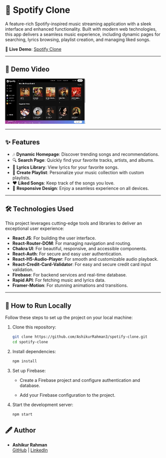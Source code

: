 # 🎵 Spotify Clone

A feature-rich Spotify-inspired music streaming application with a sleek interface and enhanced functionality. Built with modern web technologies, this app delivers a seamless music experience, including dynamic pages for searching, lyrics browsing, playlist creation, and managing liked songs.  

🚀 **Live Demo**: [Spotify Clone](https://spotify-clone-1s.netlify.app/)

---

## 🎥 Demo Video
![Demo Preview](./screenshots/spotify_clone_small.gif)

---


## ✨ Features
- 🎶 **Dynamic Homepage**: Discover trending songs and recommendations.
- 🔍 **Search Page**: Quickly find your favorite tracks, artists, and albums.
- 🎤 **Lyrics Library**: View lyrics for your favorite songs.
- 📂 **Create Playlist**: Personalize your music collection with custom playlists.
- ❤️ **Liked Songs**: Keep track of the songs you love.
- 📱 **Responsive Design**: Enjoy a seamless experience on all devices.

---

## 🛠️ Technologies Used
This project leverages cutting-edge tools and libraries to deliver an exceptional user experience:
- **React JS**: For building the user interface.
- **React-Router-DOM**: For managing navigation and routing.
- **Chakra UI**: For beautiful, responsive, and accessible components.
- **React-Auth**: For secure and easy user authentication.
- **React-H5-Audio-Player**: For smooth and customizable audio playback.
- **React-Credit-Card-Validator**: For easy and secure credit card input validation.
- **Firebase**: For backend services and real-time database.
- **Rapid API**: For fetching music and lyrics data.
- **Framer-Motion**: For stunning animations and transitions.

---

## 🚧 How to Run Locally
Follow these steps to set up the project on your local machine:

1. Clone this repository:
   ```bash
   git clone https://github.com/AshikurRahman3/spotify-clone.git
   cd spotify-clone

2. Install dependencies:
    ```bash
    npm install
    ```

3. Set up Firebase:

      - Create a Firebase project and configure authentication and database.

    - Add your Firebase configuration to the project.

4. Start the development server:
    ```bash
    npm start
    ```

## 🖋️ Author
- **Ashikur Rahman**  
  [GitHub](https://github.com/AshikurRahman3) | [LinkedIn](https://www.linkedin.com/in/ashikur-rahman-838a07206/)

